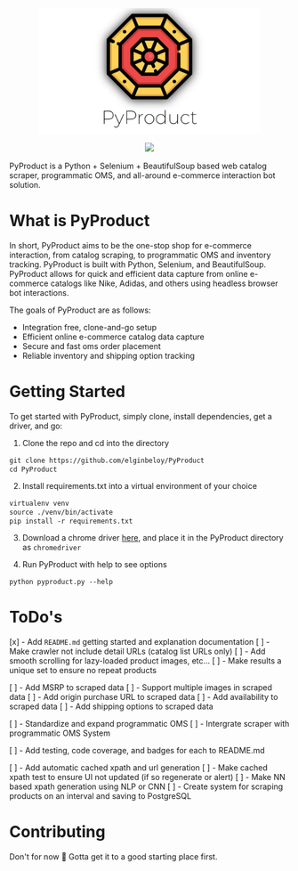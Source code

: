 <p align="center"><img src="assets/logo.svg" width="400" title="PyProduct Logo"></p>

<p align="center">
    <a href="https://github.com/elginbeloy/PyProduct/blob/master/LICENSE">
        <img src="https://img.shields.io/github/license/elginbeloy/PyProduct">
    </a>
</p>


PyProduct is a Python + Selenium + BeautifulSoup based web catalog scraper, programmatic OMS, and all-around e-commerce interaction bot solution.

# What is PyProduct

In short, PyProduct aims to be the one-stop shop for e-commerce interaction, from catalog scraping, to programmatic OMS and inventory tracking. PyProduct is built with Python, Selenium, and BeautifulSoup. PyProduct allows for quick and efficient data capture from online e-commerce catalogs like Nike, Adidas, and others using headless browser bot interactions.

The goals of PyProduct are as follows:
- Integration free, clone-and-go setup
- Efficient online e-commerce catalog data capture
- Secure and fast oms order placement
- Reliable inventory and shipping option tracking

# Getting Started

To get started with PyProduct, simply clone, install dependencies, get a driver, and go:

1. Clone the repo and cd into the directory

```
git clone https://github.com/elginbeloy/PyProduct
cd PyProduct
```

2. Install requirements.txt into a virtual environment of your choice

```
virtualenv venv
source ./venv/bin/activate
pip install -r requirements.txt
```

3. Download a chrome driver [here](https://chromedriver.chromium.org/downloads), and place it in the PyProduct directory as `chromedriver`

4. Run PyProduct with help to see options 

```
python pyproduct.py --help
```

# ToDo's

[x] - Add `README.md` getting started and explanation documentation
[ ] - Make crawler not include detail URLs (catalog list URLs only)
[ ] - Add smooth scrolling for lazy-loaded product images, etc...
[ ] - Make results a unique set to ensure no repeat products

[ ] - Add MSRP to scraped data
[ ] - Support multiple images in scraped data
[ ] - Add origin purchase URL to scraped data 
[ ] - Add availability to scraped data
[ ] - Add shipping options to scraped data

[ ] - Standardize and expand programmatic OMS
[ ] - Intergrate scraper with programmatic OMS System

[ ] - Add testing, code coverage, and badges for each to README.md

[ ] - Add automatic cached xpath and url generation
[ ] - Make cached xpath test to ensure UI not updated (if so regenerate or alert)
[ ] - Make NN based xpath generation using NLP or CNN
[ ] - Create system for scraping products on an interval and saving to PostgreSQL

# Contributing

Don't for now 🤷 Gotta get it to a good starting place first.
